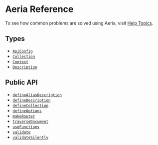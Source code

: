 # Aeria Reference

To see how common problems are solved using Aeria, visit [Help Topics](/aeria/help-topics/).

## Types

- [`ApiConfig`](/aeria/api-config)
- [`Collection`](/aeria/collection)
- [`Context`](/aeria/context)
- [`Description`](/aeria/description)

## Public API

- [`defineAliasDescription`]()
- [`defineDescription`]()
- [`defineCollection`](/aeria/define-collection)
- [`defineOptions`]()
- [`makeRouter`](/aeria/make-router)
- [`traverseDocument`](/aeria/traverse-document)
- [`useFunctions`](/aeria/use-functions)
- [`validate`](/aeria/validate)
- [`validateSilently`](/aeria/validate-silently)



